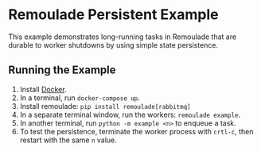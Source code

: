 # Remoulade Persistent Example

This example demonstrates long-running tasks in Remoulade that are durable to
worker shutdowns by using simple state persistence.

## Running the Example

1. Install [Docker][docker].
1. In a terminal, run `docker-compose up`.
1. Install remoulade: `pip install remoulade[rabbitmq]`
1. In a separate terminal window, run the workers: `remoulade example`.
1. In another terminal, run `python -m example <n>` to enqueue a task.
1. To test the persistence, terminate the worker process with `crtl-c`, then
   restart with the same `n` value.


[docker]: https://docs.docker.com/engine/install/
